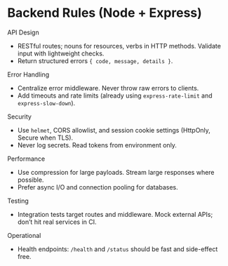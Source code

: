# Backend Rules (Node + Express)

API Design
- RESTful routes; nouns for resources, verbs in HTTP methods. Validate input with lightweight checks.
- Return structured errors `{ code, message, details }`.

Error Handling
- Centralize error middleware. Never throw raw errors to clients.
- Add timeouts and rate limits (already using `express-rate-limit` and `express-slow-down`).

Security
- Use `helmet`, CORS allowlist, and session cookie settings (HttpOnly, Secure when TLS).
- Never log secrets. Read tokens from environment only.

Performance
- Use compression for large payloads. Stream large responses where possible.
- Prefer async I/O and connection pooling for databases.

Testing
- Integration tests target routes and middleware. Mock external APIs; don’t hit real services in CI.

Operational
- Health endpoints: `/health` and `/status` should be fast and side-effect free.